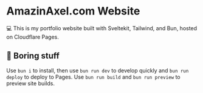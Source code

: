 # AmazinAxel.com Website

💻 This is my portfolio website built with Sveltekit, Tailwind, and Bun, hosted on Cloudflare Pages.

## 🥱 Boring stuff

Use `bun i` to install, then use `bun run dev` to develop quickly and `bun run deploy` to deploy to Pages. Use `bun run build` and `bun run preview` to preview site builds.